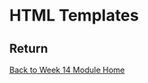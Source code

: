 # HTML Templates

<YouTube
    title="HTML Templates"
    url="https://www.youtube.com/embed/mfN-EOkj13Q"
/>

## Return

[Back to Week 14 Module Home](./README.md)
